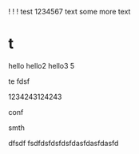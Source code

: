 !
!
!
test
1234567
text
some
more text
# t
hello
hello2
hello3
5

te
fdsf

1234243124243

conf

smth


dfsdf
fsdfdsfdsfdsfdasfdasfdasfd

